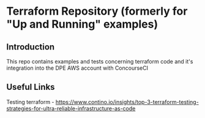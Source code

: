 # Terraform Repository (formerly for "Up and Running" examples)

## Introduction
This repo contains examples and tests concerning terraform code and it's integration into the DPE AWS account with ConcourseCI

## Useful Links

Testing terraform - https://www.contino.io/insights/top-3-terraform-testing-strategies-for-ultra-reliable-infrastructure-as-code